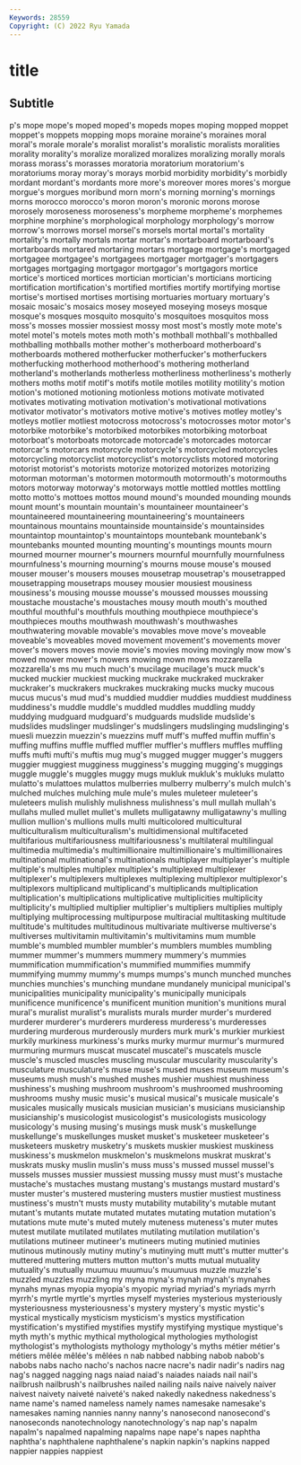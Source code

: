 ```yaml
---
Keywords: 28559
Copyright: (C) 2022 Ryu Yamada
---
```



# title

## Subtitle
p's mope mope's moped moped's mopeds mopes moping mopped moppet
moppet's moppets mopping mops moraine moraine's moraines moral moral's morale
morale's moralist moralist's moralistic moralists moralities morality morality's moralize moralized
moralizes moralizing morally morals morass morass's morasses moratoria moratorium moratorium's
moratoriums moray moray's morays morbid morbidity morbidity's morbidly mordant mordant's
mordants more more's moreover mores mores's morgue morgue's morgues moribund
morn morn's morning morning's mornings morns morocco morocco's moron moron's
moronic morons morose morosely moroseness moroseness's morpheme morpheme's morphemes morphine
morphine's morphological morphology morphology's morrow morrow's morrows morsel morsel's morsels
mortal mortal's mortality mortality's mortally mortals mortar mortar's mortarboard mortarboard's
mortarboards mortared mortaring mortars mortgage mortgage's mortgaged mortgagee mortgagee's mortgagees
mortgager mortgager's mortgagers mortgages mortgaging mortgagor mortgagor's mortgagors mortice mortice's
morticed mortices mortician mortician's morticians morticing mortification mortification's mortified mortifies
mortify mortifying mortise mortise's mortised mortises mortising mortuaries mortuary mortuary's
mosaic mosaic's mosaics mosey moseyed moseying moseys mosque mosque's mosques
mosquito mosquito's mosquitoes mosquitos moss moss's mosses mossier mossiest mossy
most most's mostly mote mote's motel motel's motels motes moth
moth's mothball mothball's mothballed mothballing mothballs mother mother's motherboard motherboard's
motherboards mothered motherfucker motherfucker's motherfuckers motherfucking motherhood motherhood's mothering motherland
motherland's motherlands motherless motherliness motherliness's motherly mothers moths motif motif's
motifs motile motiles motility motility's motion motion's motioned motioning motionless
motions motivate motivated motivates motivating motivation motivation's motivational motivations motivator
motivator's motivators motive motive's motives motley motley's motleys motlier motliest
motocross motocross's motocrosses motor motor's motorbike motorbike's motorbiked motorbikes motorbiking
motorboat motorboat's motorboats motorcade motorcade's motorcades motorcar motorcar's motorcars motorcycle
motorcycle's motorcycled motorcycles motorcycling motorcyclist motorcyclist's motorcyclists motored motoring motorist
motorist's motorists motorize motorized motorizes motorizing motorman motorman's motormen motormouth
motormouth's motormouths motors motorway motorway's motorways mottle mottled mottles mottling
motto motto's mottoes mottos mound mound's mounded mounding mounds mount
mount's mountain mountain's mountaineer mountaineer's mountaineered mountaineering mountaineering's mountaineers mountainous
mountains mountainside mountainside's mountainsides mountaintop mountaintop's mountaintops mountebank mountebank's mountebanks
mounted mounting mounting's mountings mounts mourn mourned mourner mourner's mourners
mournful mournfully mournfulness mournfulness's mourning mourning's mourns mouse mouse's moused
mouser mouser's mousers mouses mousetrap mousetrap's mousetrapped mousetrapping mousetraps mousey
mousier mousiest mousiness mousiness's mousing mousse mousse's moussed mousses moussing
moustache moustache's moustaches mousy mouth mouth's mouthed mouthful mouthful's mouthfuls
mouthing mouthpiece mouthpiece's mouthpieces mouths mouthwash mouthwash's mouthwashes mouthwatering movable
movable's movables move move's moveable moveable's moveables moved movement movement's
movements mover mover's movers moves movie movie's movies moving movingly
mow mow's mowed mower mower's mowers mowing mown mows mozzarella
mozzarella's ms mu much much's mucilage mucilage's muck muck's mucked
muckier muckiest mucking muckrake muckraked muckraker muckraker's muckrakers muckrakes muckraking
mucks mucky mucous mucus mucus's mud mud's muddied muddier muddies
muddiest muddiness muddiness's muddle muddle's muddled muddles muddling muddy muddying
mudguard mudguard's mudguards mudslide mudslide's mudslides mudslinger mudslinger's mudslingers mudslinging
mudslinging's muesli muezzin muezzin's muezzins muff muff's muffed muffin muffin's
muffing muffins muffle muffled muffler muffler's mufflers muffles muffling muffs
mufti mufti's muftis mug mug's mugged mugger mugger's muggers muggier
muggiest mugginess mugginess's mugging mugging's muggings muggle muggle's muggles muggy
mugs mukluk mukluk's mukluks mulatto mulatto's mulattoes mulattos mulberries mulberry
mulberry's mulch mulch's mulched mulches mulching mule mule's mules muleteer
muleteer's muleteers mulish mulishly mulishness mulishness's mull mullah mullah's mullahs
mulled mullet mullet's mullets mulligatawny mulligatawny's mulling mullion mullion's mullions
mulls multi multicolored multicultural multiculturalism multiculturalism's multidimensional multifaceted multifarious multifariousness
multifariousness's multilateral multilingual multimedia multimedia's multimillionaire multimillionaire's multimillionaires multinational multinational's
multinationals multiplayer multiplayer's multiple multiple's multiples multiplex multiplex's multiplexed multiplexer
multiplexer's multiplexers multiplexes multiplexing multiplexor multiplexor's multiplexors multiplicand multiplicand's multiplicands
multiplication multiplication's multiplications multiplicative multiplicities multiplicity multiplicity's multiplied multiplier multiplier's
multipliers multiplies multiply multiplying multiprocessing multipurpose multiracial multitasking multitude multitude's
multitudes multitudinous multivariate multiverse multiverse's multiverses multivitamin multivitamin's multivitamins mum
mumble mumble's mumbled mumbler mumbler's mumblers mumbles mumbling mummer mummer's
mummers mummery mummery's mummies mummification mummification's mummified mummifies mummify mummifying
mummy mummy's mumps mumps's munch munched munches munchies munchies's munching
mundane mundanely municipal municipal's municipalities municipality municipality's municipally municipals munificence
munificence's munificent munition munition's munitions mural mural's muralist muralist's muralists
murals murder murder's murdered murderer murderer's murderers murderess murderess's murderesses
murdering murderous murderously murders murk murk's murkier murkiest murkily murkiness
murkiness's murks murky murmur murmur's murmured murmuring murmurs muscat muscatel
muscatel's muscatels muscle muscle's muscled muscles muscling muscular muscularity muscularity's
musculature musculature's muse muse's mused muses museum museum's museums mush
mush's mushed mushes mushier mushiest mushiness mushiness's mushing mushroom mushroom's
mushroomed mushrooming mushrooms mushy music music's musical musical's musicale musicale's
musicales musically musicals musician musician's musicians musicianship musicianship's musicologist musicologist's
musicologists musicology musicology's musing musing's musings musk musk's muskellunge muskellunge's
muskellunges musket musket's musketeer musketeer's musketeers musketry musketry's muskets muskier
muskiest muskiness muskiness's muskmelon muskmelon's muskmelons muskrat muskrat's muskrats musky
muslin muslin's muss muss's mussed mussel mussel's mussels musses mussier
mussiest mussing mussy must must's mustache mustache's mustaches mustang mustang's
mustangs mustard mustard's muster muster's mustered mustering musters mustier mustiest
mustiness mustiness's mustn't musts musty mutability mutability's mutable mutant mutant's
mutants mutate mutated mutates mutating mutation mutation's mutations mute mute's
muted mutely muteness muteness's muter mutes mutest mutilate mutilated mutilates
mutilating mutilation mutilation's mutilations mutineer mutineer's mutineers muting mutinied mutinies
mutinous mutinously mutiny mutiny's mutinying mutt mutt's mutter mutter's muttered
muttering mutters mutton mutton's mutts mutual mutuality mutuality's mutually muumuu
muumuu's muumuus muzzle muzzle's muzzled muzzles muzzling my myna myna's
mynah mynah's mynahes mynahs mynas myopia myopia's myopic myriad myriad's
myriads myrrh myrrh's myrtle myrtle's myrtles myself mysteries mysterious mysteriously
mysteriousness mysteriousness's mystery mystery's mystic mystic's mystical mystically mysticism mysticism's
mystics mystification mystification's mystified mystifies mystify mystifying mystique mystique's myth
myth's mythic mythical mythological mythologies mythologist mythologist's mythologists mythology mythology's
myths métier métier's métiers mêlée mêlée's mêlées n nab nabbed
nabbing nabob nabob's nabobs nabs nacho nacho's nachos nacre nacre's
nadir nadir's nadirs nag nag's nagged nagging nags naiad naiad's
naiades naiads nail nail's nailbrush nailbrush's nailbrushes nailed nailing nails
naive naively naiver naivest naivety naiveté naiveté's naked nakedly nakedness
nakedness's name name's named nameless namely names namesake namesake's namesakes
naming nannies nanny nanny's nanosecond nanosecond's nanoseconds nanotechnology nanotechnology's nap
nap's napalm napalm's napalmed napalming napalms nape nape's napes naphtha
naphtha's naphthalene naphthalene's napkin napkin's napkins napped nappier nappies nappiest
